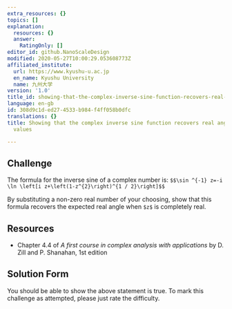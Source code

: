 ```yaml
---
extra_resources: {}
topics: []
explanation:
  resources: {}
  answer:
    RatingOnly: []
editor_id: github.NanoScaleDesign
modified: 2020-05-27T10:00:29.053608773Z
affiliated_institute:
  url: https://www.kyushu-u.ac.jp
  en_name: Kyushu University
  name: 九州大学
version: '1.0'
title_id: showing-that-the-complex-inverse-sine-function-recovers-real-angles-for-real-values
language: en-gb
id: 308d9c1d-ed27-4533-b984-f4ff058b0dfc
translations: {}
title: Showing that the complex inverse sine function recovers real angles for real
  values

---
```


## Challenge
The formula for the inverse sine of a complex number is:
`$$\sin ^{-1} z=-i \ln \left[i z+\left(1-z^{2}\right)^{1 / 2}\right]$$`

By substituting a non-zero real number of your choosing, show that this formula recovers the expected real angle when `$z$` is completely real.

## Resources
- Chapter 4.4 of *A first course in complex analysis with applications* by D. Zill and P. Shanahan, 1st edition


## Solution Form
You should be able to show the above statement is true.
To mark this challenge as attempted, please just rate the difficulty.